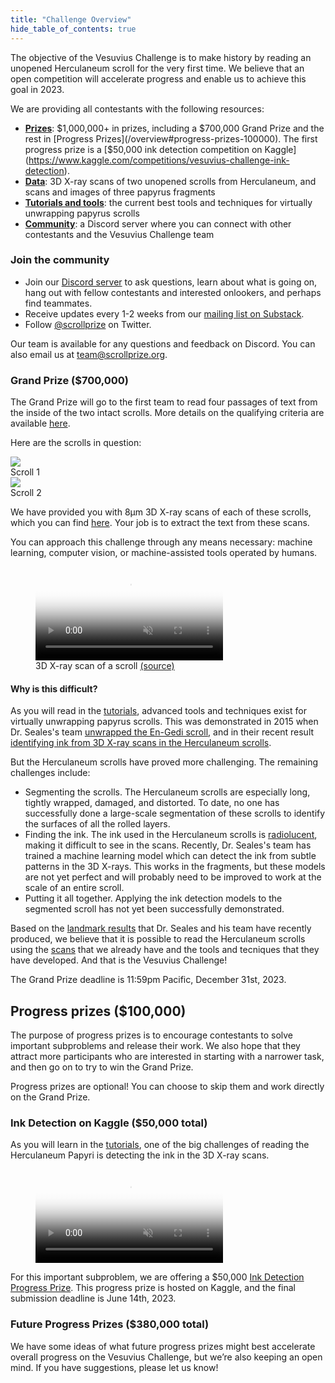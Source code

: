 ```yaml
---
title: "Challenge Overview"
hide_table_of_contents: true
---
```


<head>
  <html data-theme="dark" />

  <meta
    name="description"
    content="A $1,000,000+ machine learning and computer vision competition"
  />

  <meta property="og:type" content="website" />
  <meta property="og:url" content="https://scrollprize.org" />
  <meta property="og:title" content="Vesuvius Challenge" />
  <meta
    property="og:description"
    content="A $1,000,000+ machine learning and computer vision competition"
  />
  <meta
    property="og:image"
    content="https://scrollprize.org/img/social/opengraph.jpg"
  />

  <meta property="twitter:card" content="summary_large_image" />
  <meta property="twitter:url" content="https://scrollprize.org" />
  <meta property="twitter:title" content="Vesuvius Challenge" />
  <meta
    property="twitter:description"
    content="A $1,000,000+ machine learning and computer vision competition"
  />
  <meta
    property="twitter:image"
    content="https://scrollprize.org/img/social/opengraph.jpg"
  />
</head>

The objective of the Vesuvius Challenge is to make history by reading an unopened Herculaneum scroll for the very first time. We believe that an open competition will accelerate progress and enable us to achieve this goal in 2023.

<div>We are providing all contestants with the following resources:</div>

- **[Prizes](/overview#grand-prize-150000)**: $1,000,000+ in prizes, including a $700,000 Grand Prize and the rest in [Progress Prizes](/overview#progress-prizes-100000). The first progress prize is a [$50,000 ink detection competition on Kaggle](https://www.kaggle.com/competitions/vesuvius-challenge-ink-detection).
- **[Data](/data)**: 3D X-ray scans of two unopened scrolls from Herculaneum, and scans and images of three papyrus fragments
- **[Tutorials and tools](/tutorial1)**: the current best tools and techniques for virtually unwrapping papyrus scrolls
- **[Community](/participate)**: a Discord server where you can connect with other contestants and the Vesuvius Challenge team

### Join the community

- Join our [Discord server](https://discord.gg/6FgWYNjb4N) to ask questions, learn about what is going on, hang out with fellow contestants and interested onlookers, and perhaps find teammates.
- Receive updates every 1-2 weeks from our [mailing list on Substack](https://scrollprize.substack.com).
- Follow [@scrollprize](https://twitter.com/scrollprize) on Twitter.

Our team is available for any questions and feedback on Discord. You can also email us at team@scrollprize.org.


### Grand Prize ($700,000)

The Grand Prize will go to the first team to read four passages of text from the inside of the two intact scrolls. More details on the qualifying criteria are available [here](/participate).

Here are the scrolls in question:

<div className="flex w-[100%]">
    <div className="w-[100%] mb-2 mr-2"><img src="/img/overview/scroll1-small.jpg" className="w-[100%]"/><figcaption className="mt-0">Scroll 1</figcaption></div>
    <div className="w-[100%] mb-2"><img src="/img/overview/scroll2-small.jpg" className="w-[100%]"/><figcaption className="mt-0">Scroll 2</figcaption></div>
</div>

We have provided you with 8µm 3D X-ray scans of each of these scrolls, which you can find [here](/data). Your job is to extract the text from these scans.

You can approach this challenge through any means necessary: machine learning, computer vision, or machine-assisted tools operated by humans.

<figure>
  <video autoPlay playsInline loop muted className="w-[100%]" poster="/img/overview/scroll-inside-animation-4.jpg">
    <source src="/img/overview/scroll-inside-animation-4.webm" type="video/webm"/>
    <source src="/img/overview/scroll-inside-animation-4.mp4" type="video/mp4"/>
  </video>
  <figcaption className="mt-0">3D X-ray scan of a scroll <a href="https://www.youtube.com/watch?v=PpNq2cFotyY">(source)</a></figcaption>
</figure>

#### Why is this difficult?

As you will read in the [tutorials](/tutorial1), advanced tools and techniques exist for virtually unwrapping papyrus scrolls. This was demonstrated in 2015 when Dr. Seales's team [unwrapped the En-Gedi scroll](https://www2.cs.uky.edu/dri/the-scroll-from-en-gedi/), and in their recent result [identifying ink from 3D X-ray scans in the Herculaneum scrolls](https://raw.githubusercontent.com/educelab/EduceLab-Scrolls/main/paper/EduceLab-Scrolls.pdf).

<div>But the Herculaneum scrolls have proved more challenging. The remaining challenges include:</div>

- Segmenting the scrolls. The Herculaneum scrolls are especially long, tightly wrapped, damaged, and distorted. To date, no one has successfully done a large-scale segmentation of these scrolls to identify the surfaces of all the rolled layers.
- Finding the ink. The ink used in the Herculaneum scrolls is [radiolucent](https://en.wikipedia.org/wiki/Radiodensity), making it difficult to see in the scans. Recently, Dr. Seales's team has trained a machine learning model which can detect the ink from subtle patterns in the 3D X-rays. This works in the fragments, but these models are not yet perfect and will probably need to be improved to work at the scale of an entire scroll.
- Putting it all together. Applying the ink detection models to the segmented scroll has not yet been successfully demonstrated.

Based on the [landmark results](https://raw.githubusercontent.com/educelab/EduceLab-Scrolls/main/paper/EduceLab-Scrolls.pdf) that Dr. Seales and his team have recently produced, we believe that it is possible to read the Herculaneum scrolls using the [scans](/data) that we already have and the tools and tecniques that they have developed. And that is the Vesuvius Challenge!

The Grand Prize deadline is 11:59pm Pacific, December 31st, 2023.

## Progress prizes ($100,000)

The purpose of progress prizes is to encourage contestants to solve important subproblems and release their work. We also hope that they attract more participants who are interested in starting with a narrower task, and then go on to try to win the Grand Prize.

Progress prizes are optional! You can choose to skip them and work directly on the Grand Prize.

### Ink Detection on Kaggle ($50,000 total)

As you will learn in the [tutorials](/tutorial1), one of the big challenges of reading the Herculaneum Papyri is detecting the ink in the 3D X-ray scans.

<figure>
  <video autoPlay playsInline loop muted className="w-[100%]" poster="/img/tutorials/ink-detection-anim2-dark.jpg">
    <source src="/img/tutorials/ink-detection-anim2-dark.webm" type="video/webm"/>
    <source src="/img/tutorials/ink-detection-anim2-dark.mp4" type="video/mp4"/>
  </video>
</figure>

For this important subproblem, we are offering a $50,000 [Ink Detection Progress Prize](https://www.kaggle.com/competitions/vesuvius-challenge-ink-detection/). This progress prize is hosted on Kaggle, and the final submission deadline is June 14th, 2023.

### Future Progress Prizes ($380,000 total)

We have some ideas of what future progress prizes might best accelerate overall progress on the Vesuvius Challenge, but we’re also keeping an open mind. If you have suggestions, please let us know!

